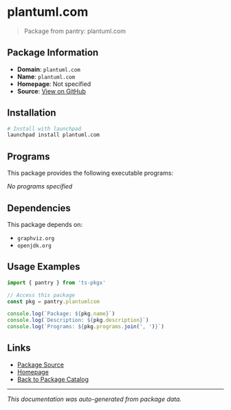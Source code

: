# plantuml.com

> Package from pantry: plantuml.com

## Package Information

- **Domain**: `plantuml.com`
- **Name**: `plantuml.com`
- **Homepage**: Not specified
- **Source**: [View on GitHub](https://github.com/pkgxdev/pantry/tree/main/projects/plantuml.com/package.yml)

## Installation

```bash
# Install with launchpad
launchpad install plantuml.com
```

## Programs

This package provides the following executable programs:

*No programs specified*

## Dependencies

This package depends on:

- `graphviz.org`
- `openjdk.org`

## Usage Examples

```typescript
import { pantry } from 'ts-pkgx'

// Access this package
const pkg = pantry.plantumlcom

console.log(`Package: ${pkg.name}`)
console.log(`Description: ${pkg.description}`)
console.log(`Programs: ${pkg.programs.join(', ')}`)
```

## Links

- [Package Source](https://github.com/pkgxdev/pantry/tree/main/projects/plantuml.com/package.yml)
- [Homepage](#)
- [Back to Package Catalog](../package-catalog.md)

---

*This documentation was auto-generated from package data.*
